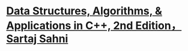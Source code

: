 # [**Data Structures, Algorithms, & Applications in C++, 2nd Edition**， Sartaj Sahni](/dsaac/dsaacIndex.htm)


